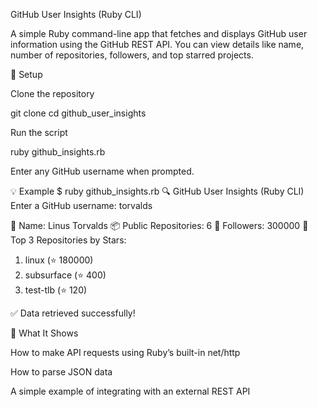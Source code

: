 GitHub User Insights (Ruby CLI)

A simple Ruby command-line app that fetches and displays GitHub user information using the GitHub REST API.
You can view details like name, number of repositories, followers, and top starred projects.

🧰 Setup

Clone the repository

git clone <your-repo-url>
cd github_user_insights


Run the script

ruby github_insights.rb


Enter any GitHub username when prompted.

💡 Example
$ ruby github_insights.rb
🔍 GitHub User Insights (Ruby CLI)
Enter a GitHub username: torvalds

👤 Name: Linus Torvalds
📦 Public Repositories: 6
👥 Followers: 300000
🌟 Top 3 Repositories by Stars:
1. linux (⭐ 180000)
2. subsurface (⭐ 400)
3. test-tlb (⭐ 120)

✅ Data retrieved successfully!

🧠 What It Shows

How to make API requests using Ruby’s built-in net/http

How to parse JSON data

A simple example of integrating with an external REST API
